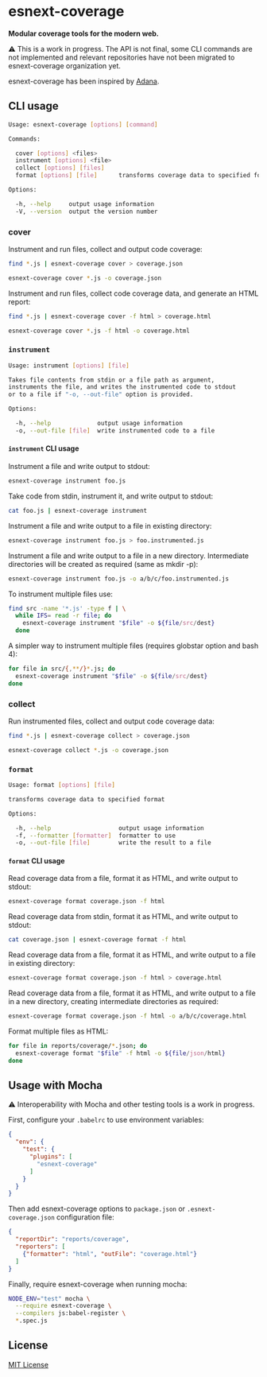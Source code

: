 # esnext-coverage

**Modular coverage tools for the modern web.**

:warning: This is a work in progress. The API is not final, some CLI commands are not implemented and relevant repositories have not been migrated to esnext-coverage organization yet.

esnext-coverage has been inspired by [Adana](https://github.com/adana-coverage).

## CLI usage

```sh
Usage: esnext-coverage [options] [command]

Commands:

  cover [options] <files>
  instrument [options] <file>
  collect [options] [files]
  format [options] [file]      transforms coverage data to specified format

Options:

  -h, --help     output usage information
  -V, --version  output the version number
```

### cover

Instrument and run files, collect and output code coverage:

```sh
find *.js | esnext-coverage cover > coverage.json
```

```sh
esnext-coverage cover *.js -o coverage.json
```

Instrument and run files, collect code coverage data, and generate an HTML report:

```sh
find *.js | esnext-coverage cover -f html > coverage.html
```

```sh
esnext-coverage cover *.js -f html -o coverage.html
```

### `instrument`

```sh
Usage: instrument [options] [file]

Takes file contents from stdin or a file path as argument,
instruments the file, and writes the instrumented code to stdout
or to a file if "-o, --out-file" option is provided.

Options:

  -h, --help             output usage information
  -o, --out-file [file]  write instrumented code to a file
```
#### `instrument` CLI usage

Instrument a file and write output to stdout:  
```sh
esnext-coverage instrument foo.js
```

Take code from stdin, instrument it, and write output to stdout:
```sh
cat foo.js | esnext-coverage instrument
```

Instrument a file and write output to a file in existing directory:
```sh
esnext-coverage instrument foo.js > foo.instrumented.js
```

Instrument a file and write output to a file in a new directory. Intermediate directories will be created as required (same as mkdir -p):

```sh
esnext-coverage instrument foo.js -o a/b/c/foo.instrumented.js
```

To instrument multiple files use:

```sh
find src -name '*.js' -type f | \
  while IFS= read -r file; do
    esnext-coverage instrument "$file" -o ${file/src/dest}
  done
```

A simpler way to instrument multiple files (requires globstar option and bash 4):
```sh
for file in src/{,**/}*.js; do
  esnext-coverage instrument "$file" -o ${file/src/dest}
done
```

### collect

Run instrumented files, collect and output code coverage data:

```sh
find *.js | esnext-coverage collect > coverage.json
```

```sh
esnext-coverage collect *.js -o coverage.json
```

### `format`

```sh
Usage: format [options] [file]

transforms coverage data to specified format

Options:

  -h, --help                   output usage information
  -f, --formatter [formatter]  formatter to use
  -o, --out-file [file]        write the result to a file
```

#### `format` CLI usage

Read coverage data from a file, format it as HTML, and write output to stdout:

```sh
esnext-coverage format coverage.json -f html
```

Read coverage data from stdin, format it as HTML, and write output to stdout:

```sh
cat coverage.json | esnext-coverage format -f html
```

Read coverage data from a file, format it as HTML, and write output to a file in existing directory:

```sh
esnext-coverage format coverage.json -f html > coverage.html
```

Read coverage data from a file, format it as HTML, and write output to a file in a new directory, creating intermediate directories as required:

```sh
esnext-coverage format coverage.json -f html -o a/b/c/coverage.html
```

Format multiple files as HTML:

```sh
for file in reports/coverage/*.json; do
  esnext-coverage format "$file" -f html -o ${file/json/html}
done
```

## Usage with Mocha

:warning: Interoperability with Mocha and other testing tools is a work in progress.

First, configure your `.babelrc` to use environment variables:

```json
{
  "env": {
    "test": {
      "plugins": [
        "esnext-coverage"
      ]
    }
  }
}
```

Then add esnext-coverage options to `package.json` or `.esnext-coverage.json` configuration file:

```json
{
  "reportDir": "reports/coverage",
  "reporters": [
    {"formatter": "html", "outFile": "coverage.html"}
  ]
}
```

Finally, require esnext-coverage when running mocha:

```sh
NODE_ENV="test" mocha \
  --require esnext-coverage \
  --compilers js:babel-register \
  *.spec.js
```

## License

[MIT License](http://opensource.org/licenses/MIT)
